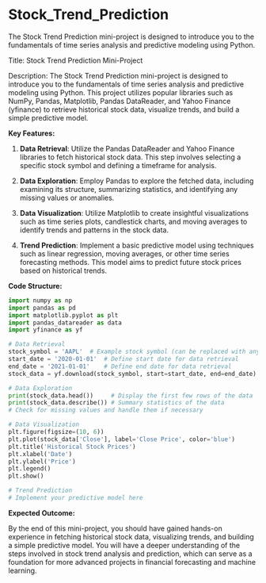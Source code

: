 # Stock_Trend_Prediction
The Stock Trend Prediction mini-project is designed to introduce you to the fundamentals of time series analysis and predictive modeling using Python.

Title: Stock Trend Prediction Mini-Project

Description:
The Stock Trend Prediction mini-project is designed to introduce you to the fundamentals of time series analysis and predictive modeling using Python. This project utilizes popular libraries such as NumPy, Pandas, Matplotlib, Pandas DataReader, and Yahoo Finance (yfinance) to retrieve historical stock data, visualize trends, and build a simple predictive model.

**Key Features:**

1. **Data Retrieval**: Utilize the Pandas DataReader and Yahoo Finance libraries to fetch historical stock data. This step involves selecting a specific stock symbol and defining a timeframe for analysis.

2. **Data Exploration**: Employ Pandas to explore the fetched data, including examining its structure, summarizing statistics, and identifying any missing values or anomalies.

3. **Data Visualization**: Utilize Matplotlib to create insightful visualizations such as time series plots, candlestick charts, and moving averages to identify trends and patterns in the stock data.

4. **Trend Prediction**: Implement a basic predictive model using techniques such as linear regression, moving averages, or other time series forecasting methods. This model aims to predict future stock prices based on historical trends.

**Code Structure:**

```python
import numpy as np
import pandas as pd
import matplotlib.pyplot as plt
import pandas_datareader as data
import yfinance as yf

# Data Retrieval
stock_symbol = 'AAPL'  # Example stock symbol (can be replaced with any valid symbol)
start_date = '2020-01-01'  # Define start date for data retrieval
end_date = '2021-01-01'    # Define end date for data retrieval
stock_data = yf.download(stock_symbol, start=start_date, end=end_date)

# Data Exploration
print(stock_data.head())     # Display the first few rows of the data
print(stock_data.describe()) # Summary statistics of the data
# Check for missing values and handle them if necessary

# Data Visualization
plt.figure(figsize=(10, 6))
plt.plot(stock_data['Close'], label='Close Price', color='blue')
plt.title('Historical Stock Prices')
plt.xlabel('Date')
plt.ylabel('Price')
plt.legend()
plt.show()

# Trend Prediction
# Implement your predictive model here
```

**Expected Outcome:**

By the end of this mini-project, you should have gained hands-on experience in fetching historical stock data, visualizing trends, and building a simple predictive model. You will have a deeper understanding of the steps involved in stock trend analysis and prediction, which can serve as a foundation for more advanced projects in financial forecasting and machine learning.
